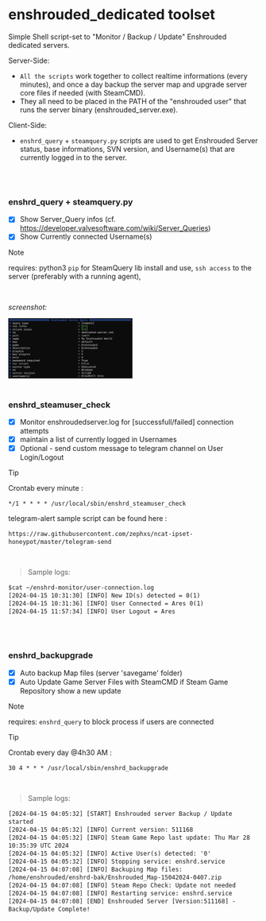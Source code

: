 # enshrouded_dedicated toolset

Simple Shell script-set to "Monitor / Backup / Update" Enshrouded dedicated servers.


Server-Side: 
- `All the scripts` work together to collect realtime informations (every minutes), and once a day backup the server map and upgrade server core files if needed (with SteamCMD). 
- They all need to be placed in the PATH of the "enshrouded user" that runs the server binary (enshrouded_server.exe).


Client-Side: 
- `enshrd_query` + `steamquery.py` scripts are used to get Enshrouded Server status, base informations, SVN version, and Username(s) that are currently logged in to the server.

<br />
<br />

### enshrd_query + steamquery.py

- [x] Show Server_Query infos (cf. https://developer.valvesoftware.com/wiki/Server_Queries)
- [x] Show Currently connected Username(s)

> [!NOTE]
> requires: python3 `pip` for SteamQuery lib install and use, `ssh access` to the server (preferably with a running agent), 

<br />

_screenshot:_

<img src="https://github.com/dr34dl10n/enshrouded_dedicated/blob/main/assets/steamq.png" width="250">
<br />
<br />

### enshrd_steamuser_check

- [x] Monitor enshroudedserver.log for [successfull/failed] connection attempts
- [x] maintain a list of currently logged in Usernames
- [x] Optional - send custom message to telegram channel on User Login/Logout

> [!TIP]
> Crontab every minute :
> ```
> */1 * * * * /usr/local/sbin/enshrd_steamuser_check
> ```
>
> telegram-alert sample script can be found here :
> ```
> https://raw.githubusercontent.com/zephxs/ncat-ipset-honeypot/master/telegram-send
> ```

<br />

> Sample logs:
```
$cat ~/enshrd-monitor/user-connection.log
[2024-04-15 10:31:30] [INFO] New ID(s) detected = 0(1)
[2024-04-15 10:31:36] [INFO] User Connected = Ares 0(1)
[2024-04-15 11:57:34] [INFO] User Logout = Ares
```
<br />
<br />

### enshrd_backupgrade

- [x] Auto backup Map files (server 'savegame' folder)
- [x] Auto Update Game Server Files with SteamCMD if Steam Game Repository show a new update

> [!NOTE]
> requires: `enshrd_query` to block process if users are connected

> [!TIP]
> Crontab every day @4h30 AM :
> ```
> 30 4 * * * /usr/local/sbin/enshrd_backupgrade
> ```

<br />

> Sample logs:
```
[2024-04-15 04:05:32] [START] Enshrouded server Backup / Update started
[2024-04-15 04:05:32] [INFO] Current version: 511168
[2024-04-15 04:05:32] [INFO] Steam Game Repo last update: Thu Mar 28 10:35:39 UTC 2024
[2024-04-15 04:05:32] [INFO] Active User(s) detected: '0'
[2024-04-15 04:05:32] [INFO] Stopping service: enshrd.service
[2024-04-15 04:07:08] [INFO] Backuping Map files: /home/enshrouded/enshrd-bak/Enshrouded_Map-15042024-0407.zip
[2024-04-15 04:07:08] [INFO] Steam Repo Check: Update not needed
[2024-04-15 04:07:08] [INFO] Restarting service: enshrd.service
[2024-04-15 04:07:08] [END] Enshrouded Server [Version:511168] - Backup/Update Complete!
```
